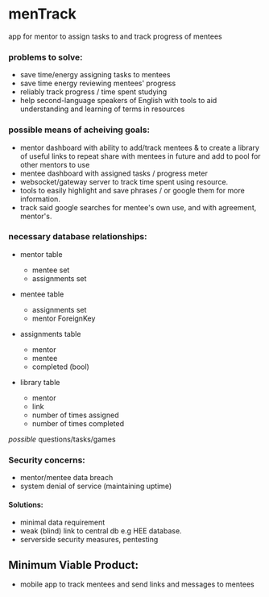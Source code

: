 # menTrack
app for mentor to assign tasks to and track progress of mentees 

### problems to solve:

- save time/energy assigning tasks to mentees
- save time energy reviewing mentees' progress
- reliably track progress / time spent studying
- help second-language speakers of English with tools to aid understanding and learning of terms in resources


### possible means of acheiving goals:

- mentor dashboard with ability to add/track mentees & to create a library of useful links to repeat share with mentees in future and add to pool for other mentors to use
- mentee dashboard with assigned tasks / progress meter
- websocket/gateway server to track time spent using resource.
- tools to easily highlight and save phrases / or google them for more information.
- track said google searches for mentee's own use, and with agreement, mentor's.

### necessary database relationships:

- mentor table
  - mentee set
  - assignments set


- mentee table
  - assignments set
  - mentor ForeignKey


- assignments table
   - mentor
   - mentee
   - completed (bool)


- library table
  - mentor
  - link
  - number of times assigned
  - number of times completed


_possible_ questions/tasks/games

### Security concerns:

- mentor/mentee data breach
- system denial of service (maintaining uptime)

#### Solutions:

- minimal data requirement
- weak (blind) link to central db e.g HEE database.
- serverside security measures, pentesting



## Minimum Viable Product:

- mobile app to track mentees and send links and messages to mentees
